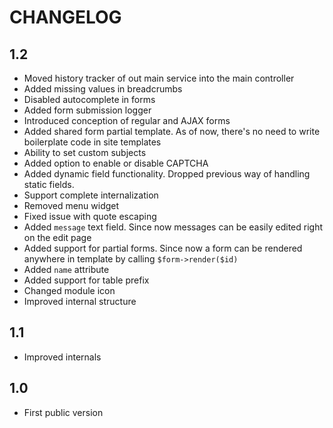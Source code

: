 CHANGELOG
=========

1.2
---

 * Moved history tracker of out main service into the main controller
 * Added missing values in breadcrumbs
 * Disabled autocomplete in forms
 * Added form submission logger
 * Introduced conception of regular and AJAX forms
 * Added shared form partial template. As of now, there's no need to write boilerplate code in site templates
 * Ability to set custom subjects
 * Added option to enable or disable CAPTCHA
 * Added dynamic field functionality. Dropped previous way of handling static fields.
 * Support complete internalization
 * Removed menu widget
 * Fixed issue with quote escaping
 * Added `message` text field. Since now messages can be easily edited right on the edit page
 * Added support for partial forms. Since now a form can be rendered anywhere in template by calling `$form->render($id)`
 * Added `name` attribute
 * Added support for table prefix
 * Changed module icon
 * Improved internal structure

1.1
---

 * Improved internals

1.0
---

 * First public version